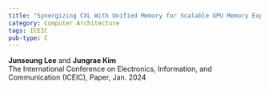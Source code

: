 ```yaml
---
title: "Synergizing CXL With Unified Memory for Scalable GPU Memory Expansion"
category: Computer Architecture
tags: ICEIC
pub-type: C
---
```


**Junseung Lee** and **Jungrae Kim** <br>
The International Conference on Electronics, Information, and Communication (ICEIC), Paper, Jan. 2024
